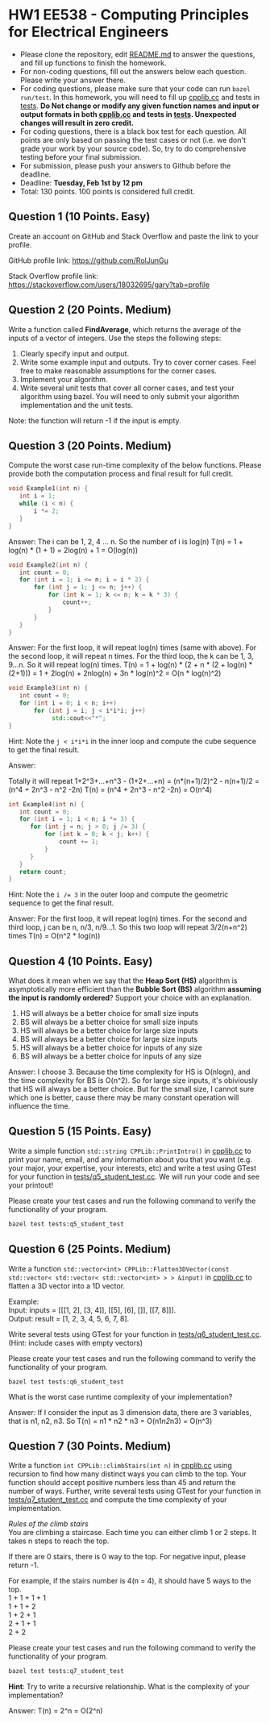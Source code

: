
# HW1 EE538 - Computing Principles for Electrical Engineers

- Please clone the repository, edit [README.md](README.md) to answer the questions, and fill up functions to finish the homework.
- For non-coding questions, fill out the answers below each question. Please write your answer there.
- For coding questions, please make sure that your code can run ```bazel run/test```. In this homework, you will need to fill up [cpplib.cc](src/lib/cpplib.cc) and tests in [tests](tests). **Do Not change or modify any given function names and input or output formats in both [cpplib.cc](src/lib/cpplib.cc) and tests in [tests](tests). Unexpected changes will result in **zero** credit.**
- For coding questions, there is a black box test for each question. All points are only based on passing the test cases or not (i.e. we don't grade your work by your source code). So, try to do comprehensive testing before your final submission.
- For submission, please push your answers to Github before the deadline.
- Deadline: **Tuesday, Feb 1st by 12 pm**
- Total: 130 points. 100 points is considered full credit.

## Question 1 (10 Points. Easy)

Create an account on GitHub and Stack Overflow and paste the link to your profile.

GitHub profile link:  https://github.com/RolJunGu

Stack Overflow profile link:  https://stackoverflow.com/users/18032695/gary?tab=profile

## Question 2 (20 Points. Medium)

Write a function called **FindAverage**, which returns the average of the inputs of a vector of integers. Use the steps the following steps:
1. Clearly specify input and output.
2. Write some example input and outputs. Try to cover corner cases. Feel free to make reasonable assumptions for the corner cases.
3. Implement your algorithm.
4. Write several unit tests that cover all corner cases, and test your algorithm using bazel.
You will need to only submit your algorithm implementation and the unit tests.

Note: the function will return -1 if the input is empty.

## Question 3 (20 Points. Medium)

Compute the worst case run-time complexity of the below functions. Please provide both the computation process and final result for full credit.

```cpp
void Example1(int n) {
   int i = 1;
   while (i < n) {
       i *= 2;
   }
}
```

Answer: 
The i can be 1, 2, 4 ... n. So the number of i is log(n)
T(n) = 1 + log(n) * (1 + 1) = 2log(n) + 1 = O(log(n))


```cpp
void Example2(int n) {
   int count = 0;
   for (int i = 1; i <= n; i = i * 2) {
       for (int j = 1; j <= n; j++) {
           for (int k = 1; k <= n; k = k * 3) {
               count++;
           }
       }
   }
}
```

Answer: 
For the first loop, it will repeat log(n) times (same with above).
For the second loop, it will repeat n times.
For the third loop, the k can be 1, 3, 9...n. So it will repeat log(n) times.
T(n) = 1 + log(n) * (2 + n * (2 + log(n) * (2+1))) = 1 + 2log(n) + 2nlog(n) + 3n * log(n)^2 = O(n * log(n)^2)


```cpp
void Example3(int n) {
   int count = 0;
   for (int i = 0; i < n; i++)
       for (int j = i; j < i*i*i; j++)
            std::cout<<"*";
}
```

Hint: Note the ```j < i*i*i``` in the inner loop and compute the cube sequence to get the final result.

Answer:

Totally it will repeat 1+2^3+...+n^3 - (1+2+...+n) = (n*(n+1)/2)^2 - n(n+1)/2 = (n^4 + 2n^3 - n^2 -2n)
T(n) = (n^4 + 2n^3 - n^2 -2n) = O(n^4)


```cpp
int Example4(int n) {
   int count = 0;
   for (int i = 1; i < n; i *= 3) {
      for (int j = n; j > 0; j /= 3) {
          for (int k = 0; k < j; k++) {
              count += 1;
          }
      }
   }
   return count;
}
```

Hint: Note the ```i /= 3``` in the outer loop and compute the geometric sequence to get the final result.

Answer:
For the first loop, it will repeat log(n) times.
For the second and third loop, j can be n, n/3, n/9...1. So this two loop will repeat 3/2(n+n^2) times
T(n) = O(n^2 * log(n))


## Question 4 (10 Points. Easy)

What does it mean when we say that the **Heap Sort (HS)** algorithm is asymptotically more efficient than the **Bubble Sort (BS)** algorithm **assuming the input is randomly ordered**? Support your choice with an explanation.


1. HS will always be a better choice for small size inputs
2. BS will always be a better choice for small size inputs
3. HS will always be a better choice for large size inputs
4. BS will always be a better choice for large size inputs
5. HS will always be a better choice for inputs of any size
6. BS will always be a better choice for inputs of any size


Answer:
I choose 3. 
Because the time complexity for HS is O(nlogn), and the time complexity for BS is O(n^2). So for large size inputs, it's obiviously that HS will always be a better choice. But for the small size, I cannot sure which one is better, cause there may be many constant operation will influence the time.

## Question 5 (15 Points. Easy)

Write a simple function ```std::string CPPLib::PrintIntro()``` in [cpplib.cc](src/lib/cpplib.cc) to print your name, email, and any information about you that you want (e.g. your major, your expertise, your interests, etc) and write a test using GTest for your function in [tests/q5_student_test.cc](tests/q5_student_test.cc). We will run your code and see your printout!

Please create your test cases and run the following command to verify the functionality of your program.

```bash
bazel test tests:q5_student_test
```

## Question 6 (25 Points. Medium)

 Write a function ```std::vector<int> CPPLib::Flatten3DVector(const std::vector< std::vector< std::vector<int> > > &input)``` in [cpplib.cc](src/lib/cpplib.cc) to flatten a 3D vector into a 1D vector.

Example:\
Input: inputs = [[[1, 2], [3, 4]], [[5], [6], []], [[7, 8]]].\
Output: result = [1, 2, 3, 4, 5, 6, 7, 8].

Write several tests using GTest for your function in [tests/q6_student_test.cc](tests/q6_student_test.cc).\
(Hint: include cases with empty vectors)

Please create your test cases and run the following command to verify the functionality of your program.
```
bazel test tests:q6_student_test
```
What is the worst case runtime complexity of your implementation?

Answer:
If I consider the input as 3 dimension data, there are 3 variables, that is n1, n2, n3.
So T(n) = n1 * n2 * n3 = O(n1*n2*n3) = O(n^3)


## Question 7 (30 Points. Medium)

Write a function ```int CPPLib::climbStairs(int n)``` in [cpplib.cc](src/lib/cpplib.cc) using recursion to find how many distinct ways you can climb to the top. Your function should accept positive numbers less than 45 and return the number of ways. Further, write several tests using GTest for your function in [tests/q7_student_test.cc](tests/q7_student_test.cc) and compute the time complexity of your implementation.

*Rules of the climb stairs*\
You are climbing a staircase. Each time you can either climb 1 or 2 steps. It takes n steps to reach the top.

If there are 0 stairs, there is 0 way to the top. For negative input, please return -1.

For example, if the stairs number is 4(n = 4), it should have 5 ways to the top.\
1 + 1 + 1 + 1\
1 + 1 + 2\
1 + 2 + 1\
2 + 1 + 1\
2 + 2

Please create your test cases and run the following command to verify the functionality of your program.

```bash
bazel test tests:q7_student_test
```
**Hint**: Try to write a recursive relationship.
What is the complexity of your implementation?

Answer:
T(n) = 2^n = O(2^n)